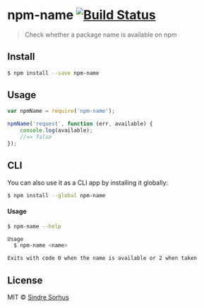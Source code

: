# npm-name [![Build Status](https://travis-ci.org/sindresorhus/npm-name.svg?branch=master)](https://travis-ci.org/sindresorhus/npm-name)

> Check whether a package name is available on npm


## Install

```bash
$ npm install --save npm-name
```


## Usage

```js
var npmName = require('npm-name');

npmName('request', function (err, available) {
	console.log(available);
	//=> false
});
```


## CLI

You can also use it as a CLI app by installing it globally:

```bash
$ npm install --global npm-name
```

#### Usage

```bash
$ npm-name --help

Usage
  $ npm-name <name>

Exits with code 0 when the name is available or 2 when taken
```


## License

MIT © [Sindre Sorhus](http://sindresorhus.com)
